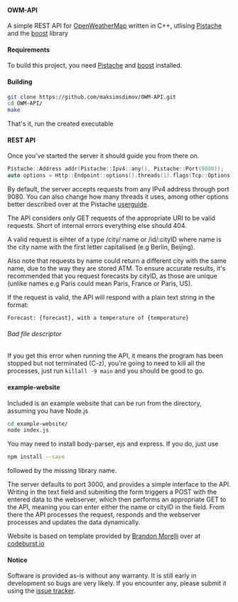 #### OWM-API
A simple REST API for [OpenWeatherMap](https://openweathermap.org/) written in C++, utlising [Pistache](https://github.com/oktal/pistache) 
and the [boost](https://www.boost.org/) library

#### Requirements
To build this project, you need [Pistache](https://github.com/oktal/pistache) and [boost](https://www.boost.org/) installed.

#### Building
```bash
git clone https://github.com/maksimsdimov/OWM-API.git
cd OWM-API/
make
```

That's it, run the created executable

#### REST API
Once you've started the server it should guide you from there on.
```cpp
Pistache::Address addr(Pistache::Ipv4::any(), Pistache::Port(9080));
auto options = Http::Endpoint::options().threads(1).flags(Tcp::Options::None);
```
By default, the server accepts requests from any IPv4 address through port 9080.
You can also change how many threads it uses, among other options better described over at the Pistache [userguide](http://pistache.io/guide/).

The API considers only GET requests of the appropriate URI to be valid requests. Short of internal errors 
everything else should 404.

A valid request is eihter of a type /city/:name or /id/:cityID where name is the city name with the first 
letter capitalised (e.g Berlin, Beijing).

Also note that requests by name could return a different city with the same name, due to the way they are stored ATM. 
To ensure accurate results, it's recommended that you request forecasts by cityID, as those are unique (unlike names 
e.g Paris could mean Paris, France or Paris, US).

If the request is valid, the API will respond with a plain text string in the format:

`Forecast: {forecast}, with a temperature of {temperature}`

###### Bad file descriptor
If you get this error when running the API, it means the program has been stopped but not terminated (C-z), you're going to need to kill all the processes, just run `killall -9 main` and you should be good to go.

#### example-website
Included is an example website that can be run from the directory, assuming you have Node.js
```bash
cd example-website/
node index.js
```

You may need to install body-parser, ejs and express. If you do, just use 
```bash
npm install --save 
```
followed by the missing library name.

The server defaults to port 3000, and provides a simple interface to the API.
Writing in the text field and submiting the form triggers a POST with the entered data to the webserver, which then performs 
an appropriate GET to the API, meaning you can enter either the name or cityID in the field. From there the API processes the
request, responds and the webserver processes and updates the data dynamically.

Website is based on template provided by [Brandon Morelli](https://codeburst.io/@bmorelli25) over at [codeburst.io](https://codeburst.io/)

#### Notice
Software is provided as-is without any warranty. It is still early in development so bugs are very likely. If you encounter any, please
submit it using the [issue tracker](https://github.com/maksimsdimov/OWM-API/issues).
